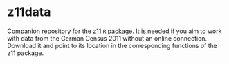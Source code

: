 # z11data
Companion repository for the [z11 `R` package](https://stefanjuenger.github.io/z11/index.html). It is needed if you aim to work with data from the German Census 2011 without an online connection. Download it and point to its location in the corresponding functions of the z11 package.
